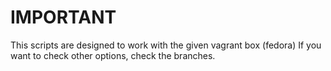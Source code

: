 # IMPORTANT
This scripts are designed to work with the given vagrant box (fedora)
If you want to check other options, check the branches.
